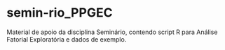 # semin-rio_PPGEC
Material de apoio da disciplina Seminário, contendo script R para Análise Fatorial Exploratória e dados de exemplo.
